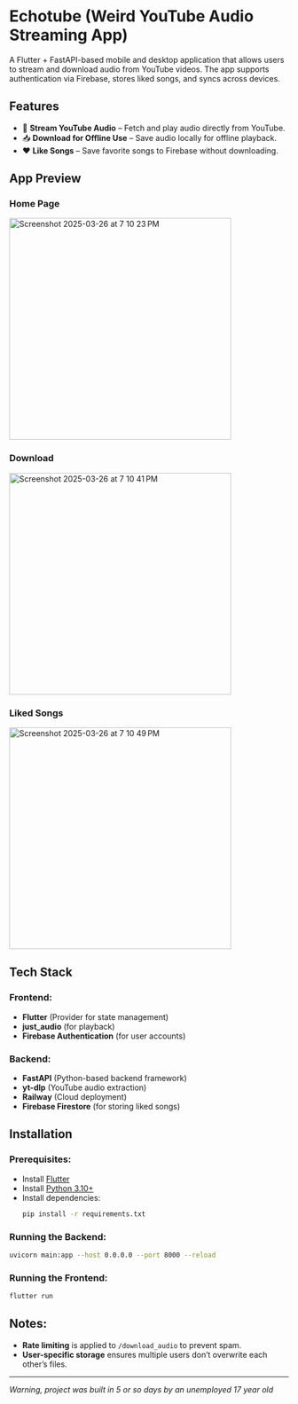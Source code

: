 # Echotube (Weird YouTube Audio Streaming App)

A Flutter + FastAPI-based mobile and desktop application that allows users to stream and download audio from YouTube videos. The app supports authentication via Firebase, stores liked songs, and syncs across devices.

## Features

- 🎵 **Stream YouTube Audio** – Fetch and play audio directly from YouTube.
- 📥 **Download for Offline Use** – Save audio locally for offline playback.
- ❤️ **Like Songs** – Save favorite songs to Firebase without downloading.

## App Preview


### Home Page
  <img width="400" alt="Screenshot 2025-03-26 at 7 10 23 PM" src="https://github.com/user-attachments/assets/0750ad98-cf71-419c-9052-58850d0b70ac" />


### Download
  <img width="400" alt="Screenshot 2025-03-26 at 7 10 41 PM" src="https://github.com/user-attachments/assets/c5721b75-e502-4932-ac42-d764d4ff2d72" />


  
### Liked Songs
  <img width="400" alt="Screenshot 2025-03-26 at 7 10 49 PM" src="https://github.com/user-attachments/assets/830f9f2c-a865-4ab2-8210-42897c480cd1" />


## Tech Stack

### Frontend:
- **Flutter** (Provider for state management)
- **just_audio** (for playback)
- **Firebase Authentication** (for user accounts)

### Backend:
- **FastAPI** (Python-based backend framework)
- **yt-dlp** (YouTube audio extraction)
- **Railway** (Cloud deployment)
- **Firebase Firestore** (for storing liked songs)

## Installation

### Prerequisites:
- Install [Flutter](https://flutter.dev/docs/get-started/install)
- Install [Python 3.10+](https://www.python.org/downloads/)
- Install dependencies:
  ```bash
  pip install -r requirements.txt
  ```


### Running the Backend:
```bash
uvicorn main:app --host 0.0.0.0 --port 8000 --reload
```

### Running the Frontend:
```bash
flutter run
```

## Notes:
- **Rate limiting** is applied to `/download_audio` to prevent spam.
- **User-specific storage** ensures multiple users don’t overwrite each other’s files.

---

_Warning, project was built in 5 or so days by an  unemployed 17 year old_
